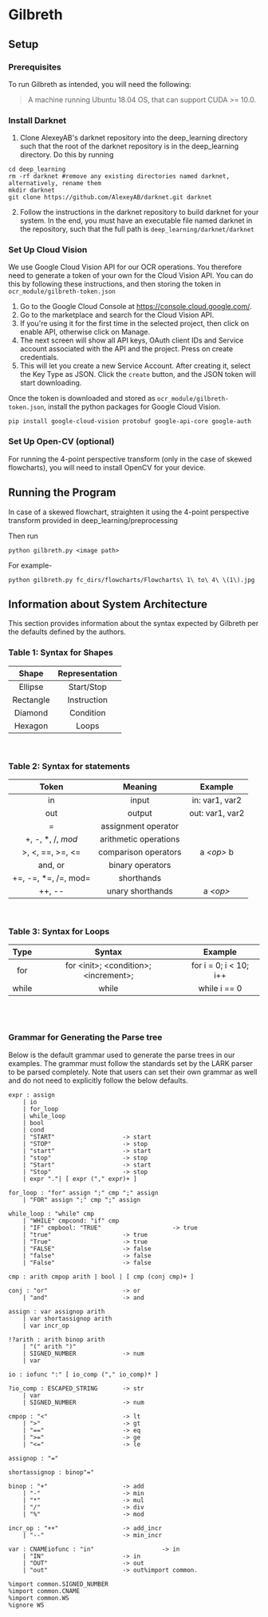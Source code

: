 # Gilbreth

## Setup

### Prerequisites

To run Gilbreth as intended, you will need the following:

> A machine running Ubuntu 18.04 OS, that can support CUDA >= 10.0.

### Install Darknet
1. Clone AlexeyAB's darknet repository into the deep_learning directory such that the root of the darknet repository is in the deep_learning directory. Do this by running
```
cd deep_learning
rm -rf darknet #remove any existing directories named darknet, alternatively, rename them
mkdir darknet
git clone https://github.com/AlexeyAB/darknet.git darknet
```
2. Follow the instructions in the darknet repository to build darknet for your system. In the end, you must have an executable file named darknet in the repository, such that the full path is `deep_learning/darknet/darknet`

### Set Up Cloud Vision
We use Google Cloud Vision API for our OCR operations. You therefore need to generate a token of your own for the Cloud Vision API. You can do this by following these instructions, and then storing the token in `ocr_module/gilbreth-token.json`

1. Go to the Google Cloud Console at https://console.cloud.google.com/.
2. Go to the marketplace and search for the Cloud Vision API.
3. If you're using it for the first time in the selected project, then click on enable API, otherwise click on Manage.
4. The next screen will show all API keys, OAuth client IDs and Service account associated with the API and the project. Press on create credentials.
5. This will let you create a new Service Account. After creating it, select the Key Type as JSON. Click the `create` button, and the JSON token will start downloading.

Once the token is downloaded and stored as `ocr_module/gilbreth-token.json`, install the python packages for Google Cloud Vision.
```
pip install google-cloud-vision protobuf google-api-core google-auth
```

### Set Up Open-CV (optional)
For running the 4-point perspective transform (only in the case of skewed flowcharts), you will need to install OpenCV for your device.

## Running the Program

In case of a skewed flowchart, straighten it using the 4-point perspective transform provided in deep_learning/preprocessing

Then run
```
python gilbreth.py <image path>
```

For example-
```
python gilbreth.py fc_dirs/flowcharts/Flowcharts\ 1\ to\ 4\ \(1\).jpg
```

## Information about System Architecture

This section provides information about the syntax expected by Gilbreth per the defaults defined by the authors.

### Table 1: __Syntax for Shapes__

|   Shape   	| Representation 	|
|:---------:	|:--------------:	|
|  Ellipse  	|   Start/Stop   	|
| Rectangle 	|   Instruction  	|
|  Diamond  	|    Condition   	|
|  Hexagon  	|      Loops     	|

<br>

### Table 2: __Syntax for statements__

|         Token        	|        Meaning        	|     Example     	    |
|:--------------------:	|:---------------------:	|:---------------:	    |
|          in          	|         input         	|  in: var1, var2 	    |
|          out         	|         output        	| out: var1, var2 	    |
|           =          	|  assignment operator  	|                 	    |
|   +, -, *, /, _mod_  	| arithmetic operations 	|                 	    |
|   >, <, ==, >=, <=   	|  comparison operators 	|     a _\<op>_ b    	|
|        and, or       	|    binary operators   	|                 	    |
| +=, -=, *=, /=, mod= 	|       shorthands      	|                 	    |
|        ++, --        	|    unary shorthands   	|      a _\<op>_     	|

<br>

### Table 3: __Syntax for Loops__

|  Type 	|                 Syntax                	    |         Example        	|
|:-----:	|:-------------------------------------:	    |:----------------------:	|
|  for  	| for \<init\>; \<condition\>; \<increment\>; 	| for i = 0; i < 10; i++ 	|
| while 	|           while <condition>           	    |      while i == 0      	|

<br><br>

### Grammar for Generating the Parse tree

Below is the default grammar used to generate the parse trees in our examples.  The  grammar must follow  the  standards  set by the LARK parser to be parsed completely. Note that users can set their own grammar as well and do not need to explicitly follow the below defaults.

```
expr : assign
    | io
    | for_loop
    | while_loop
    | bool
    | cond
    | "START"                   -> start
    | "STOP"                    -> stop
    | "start"                   -> start
    | "stop"                    -> stop
    | "Start"                   -> start
    | "Stop"                    -> stop
    | expr "."| [ expr ("," expr)+ ]
    
for_loop : "for" assign ";" cmp ";" assign
    | "FOR" assign ";" cmp ";" assign

while_loop : "while" cmp
    | "WHILE" cmpcond: "if" cmp 
    | "IF" cmpbool: "TRUE"                    -> true
    | "true"                    -> true
    | "True"                    -> true
    | "FALSE"                   -> false
    | "false"                   -> false
    | "False"                   -> false

cmp : arith cmpop arith | bool | [ cmp (conj cmp)+ ]

conj : "or"                     -> or
    | "and"                     -> and
    
assign : var assignop arith
    | var shortassignop arith
    | var incr_op

!?arith : arith binop arith
    | "(" arith ")"
    | SIGNED_NUMBER             -> num
    | var
    
io : iofunc ":" [ io_comp ("," io_comp)* ]

?io_comp : ESCAPED_STRING       -> str
    | var
    | SIGNED_NUMBER             -> num

cmpop : "<"                     -> lt
    | ">"                       -> gt
    | "=="                      -> eq
    | ">="                      -> ge
    | "<="                      -> le

assignop : "="

shortassignop : binop"="

binop : "+"                     -> add
    | "-"                       -> min
    | "*"                       -> mul
    | "/"                       -> div
    | "%"                       -> mod

incr_op : "++"                  -> add_incr
    | "--"                      -> min_incr
    
var : CNAMEiofunc : "in"                   -> in
    | "IN"                      -> in
    | "OUT"                     -> out
    | "out"                     -> out%import common.
    
%import common.SIGNED_NUMBER
%import common.CNAME
%import common.WS
%ignore WS
```